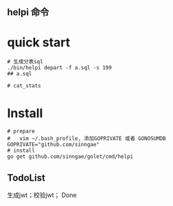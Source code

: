 helpi 命令
---

# quick start 
```shell
# 生成分表sql
./bin/helpi depart -f a.sql -s 199
## a.sql

# cat_stats
```

# Install
```shell script
# prepare
#   vim ~/.bash_profile, 添加GOPRIVATE 或者 GONOSUMDB
GOPRIVATE="github.com/sinngae"
# install
go get github.com/sinngae/golet/cmd/helpi
```

## TodoList
生成jwt；校验jwt； Done
